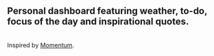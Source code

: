 <h2>Personal dashboard featuring weather, to-do, focus of the day and inspirational quotes.</h2>
<br>
Inspired by <a href="https://momentumdash.com">Momentum</a>.

